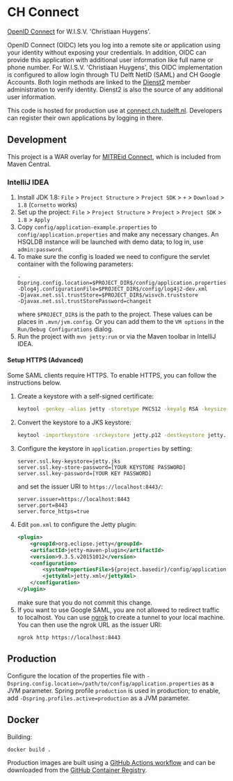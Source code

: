 # CH Connect

[OpenID Connect][oidc] for W.I.S.V. 'Christiaan Huygens'.

OpenID Connect (OIDC) lets you log into a remote site or application using your identity without exposing your
credentials. In addition, OIDC can provide this application with additional user information like full name or phone
number. For W.I.S.V. 'Christiaan Huygens', this OIDC implementation is configured to allow login through TU Delft NetID
(SAML) and CH Google Accounts. Both login methods are linked to the [Dienst2][dienst2] member administration to verify
identity. Dienst2 is also the source of any additional user information.

This code is hosted for production use at [connect.ch.tudelft.nl][prod]. Developers can register their own applications
by logging in there.

## Development

This project is a WAR overlay for [MITREid Connect][upstream], which is included from Maven Central.


### IntelliJ IDEA
1. Install JDK 1.8: `File` > `Project Structure` > `Project SDK` > `+` > `Download` > `1.8` (`Cornetto` works)
2. Set up the project: `File` > `Project Structure` > `Project` > `Project SDK` > `1.8` > `Apply`
3. Copy `config/application-example.properties` to `config/application.properties` and make any necessary changes. An HSQLDB instance will be 
   launched with demo data; to log in, use `admin:password`.
4. To make sure the config is loaded we need to configure the servlet container with the following parameters:
    ```
    -Dspring.config.location=$PROJECT_DIR$/config/application.properties
    -Dlog4j.configurationFile=$PROJECT_DIR$/config/log4j2-dev.xml
    -Djavax.net.ssl.trustStore=$PROJECT_DIR$/wisvch.truststore
    -Djavax.net.ssl.trustStorePassword=changeit
    ```
    where `$PROJECT_DIR$` is the path to the project.
    These values can be places in `.mvn/jvm.config`. Or you can add them to the `VM options` in the `Run/Debug Configurations` dialog.
5. Run the project with `mvn jetty:run` or via the Maven toolbar in IntelliJ IDEA.

#### Setup HTTPS (Advanced)
Some SAML clients require HTTPS. To enable HTTPS, you can follow the instructions below.
1. Create a keystore with a self-signed certificate:
    ```bash
    keytool -genkey -alias jetty -storetype PKCS12 -keyalg RSA -keysize 2048 -keystore jetty.p12 -validity 3650
    ```
2. Convert the keystore to a JKS keystore:
    ```bash
    keytool -importkeystore -srckeystore jetty.p12 -destkeystore jetty.jks -deststoretype JKS
    ```
3. Configure the keystore in `application.properties` by setting:
    ```properties
   server.ssl.key-keystore=jetty.jks
   server.ssl.key-store-password=[YOUR KEYSTORE PASSWORD]
   server.ssl.key-password=[YOUR KEY PASSWORD]
    ```
   and set the issuer URI to `https://localhost:8443/`:
   ```properties
   server.issuer=https://localhost:8443
   server.port=8443
   server.force_https=true
    ```
4. Edit `pom.xml` to configure the Jetty plugin:
   ```xml
   <plugin>
       <groupId>org.eclipse.jetty</groupId>
       <artifactId>jetty-maven-plugin</artifactId>
       <version>9.3.5.v20151012</version>
       <configuration>
           <systemPropertiesFile>${project.basedir}/config/application.properties</systemPropertiesFile>
           <jettyXml>jetty.xml</jettyXml>
       </configuration>
   </plugin>
   ```
   make sure that you do not commit this change.
5. If you want to use Google SAML, you are not allowed to redirect traffic to localhost. You can use [ngrok](https://ngrok.com/) to
   create a tunnel to your local machine. You can then use the ngrok URL as the issuer URI:
    ```shell script
    ngrok http https://localhost:8443 
    ```


## Production

Configure the location of the properties file with `-Dspring.config.location=/path/to/config/application.properties` as
a JVM parameter. Spring profile `production` is used in production; to enable, add `-Dspring.profiles.active=production`
as a JVM parameter.

## Docker

Building:
```bash
docker build .
```

Production images are built using a [GitHub Actions workflow][gh-actions] and can be downloaded from the
[GitHub Container Registry][ghcr].

[ghcr]: https://github.com/WISVCH/connect/pkgs/container/connect "GitHub Container Registry"

[gh-actions]: https://github.com/WISVCH/connect/actions "GitHub Actions workflow"
[oidc]: http://openid.net/connect/ "OpenID Connect"
[dienst2]: https://github.com/WISVCH/dienst2 "Dienst2"
[prod]: https://connect.ch.tudelft.nl/ "CH Connect"
[upstream]: https://github.com/mitreid-connect/OpenID-Connect-Java-Spring-Server "MitreID Connect"
